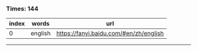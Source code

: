 ### Times: 144
| index | words | url |
| ------------ | ------------ | ------------ |
| 0| english | https://fanyi.baidu.com/#en/zh/english |




------------
